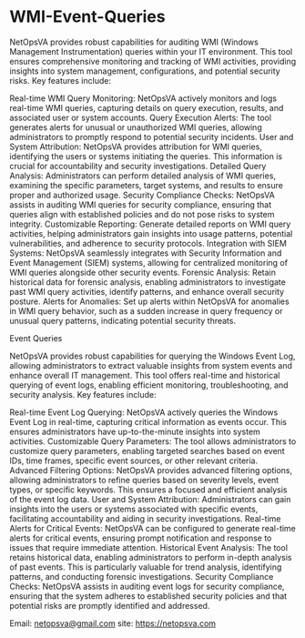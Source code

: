 # WMI-Event-Queries
NetOpsVA provides robust capabilities for auditing WMI (Windows Management Instrumentation) queries within your IT environment. This tool ensures comprehensive monitoring and tracking of WMI activities, providing insights into system management, configurations, and potential security risks. Key features include:

Real-time WMI Query Monitoring: NetOpsVA actively monitors and logs real-time WMI queries, capturing details on query execution, results, and associated user or system accounts.
Query Execution Alerts: The tool generates alerts for unusual or unauthorized WMI queries, allowing administrators to promptly respond to potential security incidents.
User and System Attribution: NetOpsVA provides attribution for WMI queries, identifying the users or systems initiating the queries. This information is crucial for accountability and security investigations.
Detailed Query Analysis: Administrators can perform detailed analysis of WMI queries, examining the specific parameters, target systems, and results to ensure proper and authorized usage.
Security Compliance Checks: NetOpsVA assists in auditing WMI queries for security compliance, ensuring that queries align with established policies and do not pose risks to system integrity.
Customizable Reporting: Generate detailed reports on WMI query activities, helping administrators gain insights into usage patterns, potential vulnerabilities, and adherence to security protocols.
Integration with SIEM Systems: NetOpsVA seamlessly integrates with Security Information and Event Management (SIEM) systems, allowing for centralized monitoring of WMI queries alongside other security events.
Forensic Analysis: Retain historical data for forensic analysis, enabling administrators to investigate past WMI query activities, identify patterns, and enhance overall security posture.
Alerts for Anomalies: Set up alerts within NetOpsVA for anomalies in WMI query behavior, such as a sudden increase in query frequency or unusual query patterns, indicating potential security threats.


Event Queries


NetOpsVA provides robust capabilities for querying the Windows Event Log, allowing administrators to extract valuable insights from system events and enhance overall IT management. This tool offers real-time and historical querying of event logs, enabling efficient monitoring, troubleshooting, and security analysis. Key features include:

Real-time Event Log Querying: NetOpsVA actively queries the Windows Event Log in real-time, capturing critical information as events occur. This ensures administrators have up-to-the-minute insights into system activities.
Customizable Query Parameters: The tool allows administrators to customize query parameters, enabling targeted searches based on event IDs, time frames, specific event sources, or other relevant criteria.
Advanced Filtering Options: NetOpsVA provides advanced filtering options, allowing administrators to refine queries based on severity levels, event types, or specific keywords. This ensures a focused and efficient analysis of the event log data.
User and System Attribution: Administrators can gain insights into the users or systems associated with specific events, facilitating accountability and aiding in security investigations.
Real-time Alerts for Critical Events: NetOpsVA can be configured to generate real-time alerts for critical events, ensuring prompt notification and response to issues that require immediate attention.
Historical Event Analysis: The tool retains historical data, enabling administrators to perform in-depth analysis of past events. This is particularly valuable for trend analysis, identifying patterns, and conducting forensic investigations.
Security Compliance Checks: NetOpsVA assists in auditing event logs for security compliance, ensuring that the system adheres to established security policies and that potential risks are promptly identified and addressed.

Email: netopsva@gmail.com
site: https://netopsva.com
